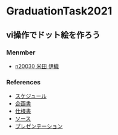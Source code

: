 # GraduationTask2021

## vi操作でドット絵を作ろう

### Menmber

- [n20030 米田 伊織](https://github.com/yuumi3/react_book)

### References

- [スケジュール](./project/schedule.md)
- [企画書](https://docs.google.com/document/d/130nviSBEmjRZxts_7QS3POSZJlQs0T3pqVYPoepb9Ws/edit)
- [仕様書](./Specification.md)
- [ソース]()
- [プレゼンテーション]()
